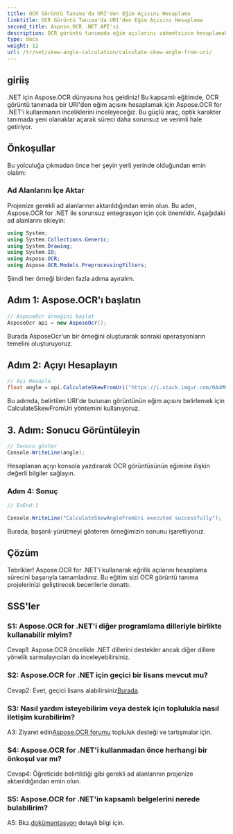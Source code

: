 ```yaml
---
title: OCR Görüntü Tanıma'da URI'den Eğim Açısını Hesaplama
linktitle: OCR Görüntü Tanıma'da URI'den Eğim Açısını Hesaplama
second_title: Aspose.OCR .NET API'si
description: OCR görüntü tanımada eğim açılarını zahmetsizce hesaplamak için Aspose.OCR for .NET'i keşfedin. Projelerinizi hassasiyet ve verimlilikle geliştirin.
type: docs
weight: 12
url: /tr/net/skew-angle-calculation/calculate-skew-angle-from-uri/
---
```

## giriiş

.NET için Aspose.OCR dünyasına hoş geldiniz! Bu kapsamlı eğitimde, OCR görüntü tanımada bir URI'den eğim açısını hesaplamak için Aspose.OCR for .NET'i kullanmanın inceliklerini inceleyeceğiz. Bu güçlü araç, optik karakter tanımada yeni olanaklar açarak süreci daha sorunsuz ve verimli hale getiriyor.

## Önkoşullar

Bu yolculuğa çıkmadan önce her şeyin yerli yerinde olduğundan emin olalım:

### Ad Alanlarını İçe Aktar

Projenize gerekli ad alanlarının aktarıldığından emin olun. Bu adım, Aspose.OCR for .NET ile sorunsuz entegrasyon için çok önemlidir. Aşağıdaki ad alanlarını ekleyin:

```csharp
using System;
using System.Collections.Generic;
using System.Drawing;
using System.IO;
using Aspose.OCR;
using Aspose.OCR.Models.PreprocessingFilters;
```

Şimdi her örneği birden fazla adıma ayıralım.

## Adım 1: Aspose.OCR'ı başlatın

```csharp
// AsposeOcr örneğini başlat
AsposeOcr api = new AsposeOcr();
```

Burada AsposeOcr'un bir örneğini oluşturarak sonraki operasyonların temelini oluşturuyoruz.

## Adım 2: Açıyı Hesaplayın

```csharp
// Açı Hesapla
float angle = api.CalculateSkewFromUri("https://i.stack.imgur.com/0A4M9.png");
```

Bu adımda, belirtilen URI'de bulunan görüntünün eğim açısını belirlemek için CalculateSkewFromUri yöntemini kullanıyoruz.

## 3. Adım: Sonucu Görüntüleyin

```csharp
// Sonucu göster
Console.WriteLine(angle);
```

Hesaplanan açıyı konsola yazdırarak OCR görüntüsünün eğimine ilişkin değerli bilgiler sağlayın.

### Adım 4: Sonuç

```csharp
// ExEnd:1

Console.WriteLine("CalculateSkewAngleFromUri executed successfully");
```

Burada, başarılı yürütmeyi gösteren örneğimizin sonunu işaretliyoruz.

## Çözüm

Tebrikler! Aspose.OCR for .NET'i kullanarak eğrilik açılarını hesaplama sürecini başarıyla tamamladınız. Bu eğitim sizi OCR görüntü tanıma projelerinizi geliştirecek becerilerle donattı.

## SSS'ler

### S1: Aspose.OCR for .NET'i diğer programlama dilleriyle birlikte kullanabilir miyim?

Cevap1: Aspose.OCR öncelikle .NET dillerini destekler ancak diğer dillere yönelik sarmalayıcıları da inceleyebilirsiniz.

### S2: Aspose.OCR for .NET için geçici bir lisans mevcut mu?

 Cevap2: Evet, geçici lisans alabilirsiniz[Burada](https://purchase.aspose.com/temporary-license/).

### S3: Nasıl yardım isteyebilirim veya destek için toplulukla nasıl iletişim kurabilirim?

 A3: Ziyaret edin[Aspose.OCR forumu](https://forum.aspose.com/c/ocr/16) topluluk desteği ve tartışmalar için.

### S4: Aspose.OCR for .NET'i kullanmadan önce herhangi bir önkoşul var mı?

Cevap4: Öğreticide belirtildiği gibi gerekli ad alanlarının projenize aktarıldığından emin olun.

### S5: Aspose.OCR for .NET'in kapsamlı belgelerini nerede bulabilirim?

 A5: Bkz.[dokümantasyon](https://reference.aspose.com/ocr/net/) detaylı bilgi için.